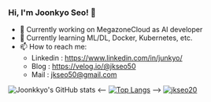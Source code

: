 ### Hi, I'm Joonkyo Seo! 👋
- 🔭 Currently working on MegazoneCloud as AI developer
- 🌱 Currently learning ML/DL, Docker, Kubernetes, etc.
- 📫 How to reach me:
    * Linkedin : https://www.linkedin.com/in/junkyo/
    * Blog : https://velog.io/@jkseo50
    * Mail : jkseo50@gmail.com

![Joonkkyo's GitHub stats](https://github-readme-stats.vercel.app/api?username=Joonkkyo&show_icons=true&theme=default)
<-- [![Top Langs](https://github-readme-stats.vercel.app/api/top-langs/?username=Joonkkyo&layout=compact&theme=default&langs_count=5)](https://github.com/anuraghazra/github-readme-stats) -->
[![jkseo20](http://mazassumnida.wtf/api/v2/generate_badge?boj=jkseo20)](https://solved.ac/jkseo20)
